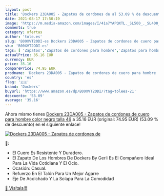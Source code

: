 ```yaml
---
layout: post
title: 'Dockers 23DA005 - Zapatos de cordones de al 53.09 % de descuento'
date: 2021-08-17 17:50:19
image: 'https://m.media-amazon.com/images/I/41a7YAPQXTL._SL500_._SL400_.jpg'
comments: true
category: ofertas
author: 'tole.es'
slug: 'B00XVT2ODI-es Dockers 23DA005 - Zapatos de cordones de cuero para hombre...'
sku: 'B00XVT2ODI-es'
tags: [ 'Zapatos','Zapatos de cordones para hombre','Zapatos para hombre','Zapatos y complementos','dockers','zapatos', ]
actualPrice: 35.16 EUR
currency: EUR
price: 35.16
comparePrice: 74.95 EUR
prodname: 'Dockers 23DA005 - Zapatos de cordones de cuero para hombre  color negro  talla 46'
country: 'es'
flag: '🇪🇸'
brand: 'Dockers'
buyurl: 'https://www.amazon.es/dp/B00XVT2ODI/?tag=tolees-21'
descuento: '53.09'
average: '35.16'
---
```


Ahora mismo tienes [Dockers 23DA005 - Zapatos de cordones de cuero para hombre  color negro  talla 46](https://www.amazon.es/dp/B00XVT2ODI/?tag=tolees-21) a 35.16 EUR (original: 74.95 EUR) (53.09 %  de descuento) en el siguiente enlace!

[![Dockers 23DA005 - Zapatos de cordones de](https://m.media-amazon.com/images/I/41a7YAPQXTL._SL500_._SL400_.jpg)](https://www.amazon.es/dp/B00XVT2ODI/?tag=tolees-21)

🔎:

- El Cuero Es Resistente Y Duradero.
- El Zapato De Los Hombres De Dockers By Gerli Es El Compañero Ideal Para La Vida Cotidiana Y El Ocio.
- Ocasión: Casual.
- Refuerzo En El Talón Para Un Mejor Agarre
- Eje De Acolchado Y La Solapa Para La Comodidad

[🛒 Visítala!!!](https://www.amazon.es/dp/B00XVT2ODI/?tag=tolees-21)
